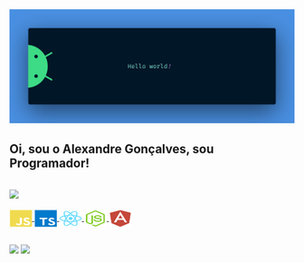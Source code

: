 
<img src="https://raw.githubusercontent.com/qalexandre/qalexandre/main/resources/banner.png" alt="Hello world">


## Oi, sou o Alexandre Gonçalves, sou Programador!

<br>
<div>
  <a href="https://github.com/qalexandre">
  
  <img height="180em" src="https://github-readme-stats.vercel.app/api/top-langs/?username=qalexandre&layout=compact&langs_count=7&theme=dark"/>
</div>

<div style="display: inline_block"><br>
  <img align="center" alt="Ale-Js" height="30" width="40" src="https://raw.githubusercontent.com/devicons/devicon/master/icons/javascript/javascript-plain.svg">
  <img align="center" alt="Ale-Ts" height="30" width="40" src="https://raw.githubusercontent.com/devicons/devicon/master/icons/typescript/typescript-plain.svg">
  <img align="center" alt="Ale-React" height="30" width="40" src="https://raw.githubusercontent.com/devicons/devicon/master/icons/react/react-original.svg">
  <img align="center" alt="Ale-NodeJS" height="30" width="40" src="https://raw.githubusercontent.com/devicons/devicon/master/icons/nodejs/nodejs-original.svg">
<img align="center" alt="Ale-Angular" height="30" width="40" src="https://raw.githubusercontent.com/devicons/devicon/master/icons/angularjs/angularjs-plain.svg">
</div> <br>
<div> 
 
 
  <a href = "mailto:alexandre.goncalves33@outlook.com"><img src="https://img.shields.io/badge/-Email-%23333?style=for-the-badge&logo=microsoft&logoColor=white" target="_blank"></a>
  <a href="https://www.linkedin.com/in/alexandre-gon%C3%A7alves-/" target="_blank"><img src="https://img.shields.io/badge/-LinkedIn-%230077B5?style=for-the-badge&logo=linkedin&logoColor=white" target="_blank"></a> </div>
